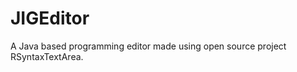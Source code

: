 JIGEditor
=========

A Java based programming editor made using open source project RSyntaxTextArea.
